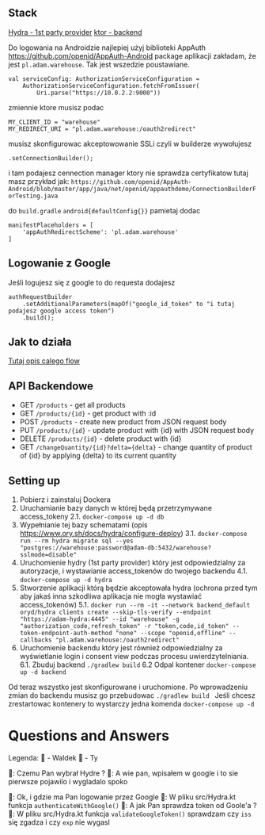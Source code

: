 ## Stack

[Hydra - 1st party provider](https://github.com/ory/hydra)
[ktor - backend](https://ktor.io/)

Do logowania na Androidzie najlepiej użyj biblioteki AppAuth https://github.com/openid/AppAuth-Android
package aplikacji zakładam, że jest `pl.adam.warehouse`. Tak jest wszedzie poustawiane.

```
val serviceConfig: AuthorizationServiceConfiguration =
    AuthorizationServiceConfiguration.fetchFromIssuer(
        Uri.parse("https://10.0.2.2:9000"))
```

zmiennie ktore musisz podac
```
MY_CLIENT_ID = "warehouse"
MY_REDIRECT_URI = "pl.adam.warehouse:/oauth2redirect"
```

musisz skonfigurowac akceptowowanie SSLi czyli w builderze wywołujesz
```
.setConnectionBuilder();
```
i tam podajesz cennection manager ktory nie sprawdza certyfikatow
tutaj masz przykład jak:
`https://github.com/openid/AppAuth-Android/blob/master/app/java/net/openid/appauthdemo/ConnectionBuilderForTesting.java`

do `build.gradle` `android{defaultConfig{}}` pamietaj dodac
```
manifestPlaceholders = [
    'appAuthRedirectScheme': 'pl.adam.warehouse'
]
```


## Logowanie z Google
Jeśli logujesz się z google to do requesta dodajesz

```
authRequestBuilder
    .setAdditionalParameters(mapOf("google_id_token" to "i tutaj podajesz google access token")
    .build();
```

## Jak to działa

[Tutaj opis calego flow](https://www.ory.sh/docs/hydra/login-consent-flow)

## API Backendowe

- GET `/products` - get all products
- GET `/products/{id}` - get product with :id
- POST `/products` - create new product from JSON request body
- PUT `/products/{id}` - update product with {id} with JSON request body
- DELETE `/products/{id}` - delete product with {id}
- GET `/changeQuantity/{id}?delta={delta}` - change quantity of product of {id} by applying {delta} to its current quantity

## Setting up

1. Pobierz i zainstaluj Dockera
2. Uruchamianie bazy danych w której będą przetrzymywane access_tokeny
2.1. `docker-compose up -d db`
3. Wypełnianie tej bazy schematami (opis https://www.ory.sh/docs/hydra/configure-deploy)
3.1. `docker-compose run --rm hydra migrate sql --yes "postgres://warehouse:password@adam-db:5432/warehouse?sslmode=disable"`
4. Uruchomienie hydry (1st party provider) który jest odpowiedzialny za autoryzacje, i wystawianie access_tokenów do twojego backendu
4.1. `docker-compose up -d hydra`
5. Stworzenie aplikacji którą będzie akceptowała hydra (ochrona przed tym aby jakaś inna szkodliwa aplikacja nie mogła wystawiać access_tokenów)
5.1. `docker run --rm -it --network backend_default oryd/hydra clients create --skip-tls-verify --endpoint "https://adam-hydra:4445" --id "warehouse" -g "authorization_code,refresh_token" -r "token,code,id_token" --token-endpoint-auth-method "none" --scope "openid,offline" --callbacks "pl.adam.warehouse:/oauth2redirect"`
6. Uruchomienie backendu który jest również odpowiedzialny za wyświetlanie login i consent view podczas procesu uwierdzytelniania.
6.1. Zbuduj backend `./gradlew build`
6.2 Odpal kontener `docker-compose up -d backend`


Od teraz wszystko jest skonfigurowane i uruchomione.
Po wprowadzeniu zmian do backendu musisz go przebudowac `./gradlew build `
Jeśli chcesz zrestartowac kontenery to wystarczy jedna komenda `docker-compose up -d`

# Questions and Answers

Legenda:
🧐 - Waldek
🤥 - Ty

🧐: Czemu Pan wybrał Hydre ?
🤥: A wie pan, wpisałem w google i to sie pierwsze pojawilo i wygladalo spoko

🧐: Ok, i gdzie ma Pan logowanie przez Google
🤥: W pliku src/Hydra.kt funkcja `authenticateWithGoogle()`
🧐: A jak Pan sprawdza token od Goole'a ?
🤥: W pliku src/Hydra.kt funkcja `validateGoogleToken()` sprawdzam czy `iss` się zgadza i czy `exp` nie wygasl


